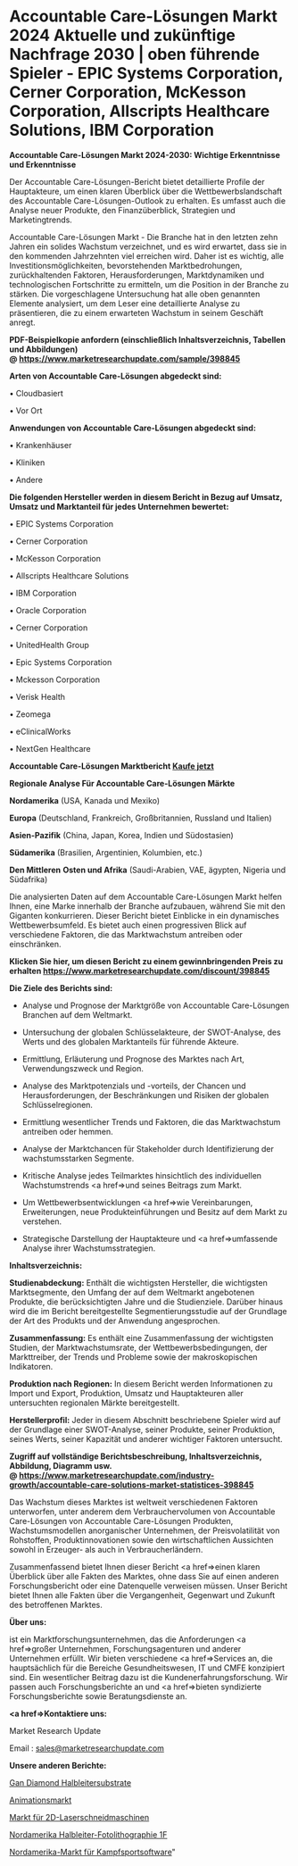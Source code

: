 # Accountable Care-Lösungen Markt 2024 Aktuelle und zukünftige Nachfrage 2030 | oben führende Spieler - EPIC Systems Corporation, Cerner Corporation, McKesson Corporation, Allscripts Healthcare Solutions, IBM Corporation

<strong>Accountable Care-Lösungen Markt 2024-2030: Wichtige Erkenntnisse und Erkenntnisse</strong>

Der Accountable Care-Lösungen-Bericht bietet detaillierte Profile der Hauptakteure, um einen klaren Überblick über die Wettbewerbslandschaft des Accountable Care-Lösungen-Outlook zu erhalten. Es umfasst auch die Analyse neuer Produkte, den Finanzüberblick, Strategien und Marketingtrends.

Accountable Care-Lösungen Markt - Die Branche hat in den letzten zehn Jahren ein solides Wachstum verzeichnet, und es wird erwartet, dass sie in den kommenden Jahrzehnten viel erreichen wird. Daher ist es wichtig, alle Investitionsmöglichkeiten, bevorstehenden Marktbedrohungen, zurückhaltenden Faktoren, Herausforderungen, Marktdynamiken und technologischen Fortschritte zu ermitteln, um die Position in der Branche zu stärken. Die vorgeschlagene Untersuchung hat alle oben genannten Elemente analysiert, um dem Leser eine detaillierte Analyse zu präsentieren, die zu einem erwarteten Wachstum in seinem Geschäft anregt.

<strong><b>PDF-Beispielkopie anfordern (einschließlich Inhaltsverzeichnis, Tabellen und Abbildungen) @ </b></strong><strong><a href=https://www.marketresearchupdate.com/sample/398845><strong>https://www.marketresearchupdate.com/sample/398845</u></a></strong></strong>

<strong>Arten von Accountable Care-Lösungen abgedeckt sind:</strong>

• Cloudbasiert

• Vor Ort

<strong>Anwendungen von Accountable Care-Lösungen abgedeckt sind:</strong>

• Krankenhäuser

• Kliniken

• Andere

<strong>Die folgenden Hersteller werden in diesem Bericht in Bezug auf Umsatz, Umsatz und Marktanteil für jedes Unternehmen bewertet:</strong>

• EPIC Systems Corporation

• Cerner Corporation

• McKesson Corporation

• Allscripts Healthcare Solutions

• IBM Corporation

• Oracle Corporation

• Cerner Corporation

• UnitedHealth Group

• Epic Systems Corporation

• Mckesson Corporation

• Verisk Health

• Zeomega

• eClinicalWorks

• NextGen Healthcare

<strong>Accountable Care-Lösungen Marktbericht <a href=https://www.marketresearchupdate.com/buynow/398845>Kaufe jetzt</a></strong>

<strong>Regionale Analyse Für Accountable Care-Lösungen Märkte</strong>

<strong>Nordamerika</strong> (USA, Kanada und Mexiko)

<strong>Europa</strong> (Deutschland, Frankreich, Großbritannien, Russland und Italien)

<strong>Asien-Pazifik</strong> (China, Japan, Korea, Indien und Südostasien)

<strong>Südamerika</strong> (Brasilien, Argentinien, Kolumbien, etc.)

<strong>Den Mittleren</strong> <strong>Osten und Afrika</strong> (Saudi-Arabien, VAE, ägypten, Nigeria und Südafrika)

Die analysierten Daten auf dem Accountable Care-Lösungen Markt helfen Ihnen, eine Marke innerhalb der Branche aufzubauen, während Sie mit den Giganten konkurrieren. Dieser Bericht bietet Einblicke in ein dynamisches Wettbewerbsumfeld. Es bietet auch einen progressiven Blick auf verschiedene Faktoren, die das Marktwachstum antreiben oder einschränken.

<strong>Klicken Sie hier, um diesen Bericht zu einem gewinnbringenden Preis zu erhalten
</strong><strong><a href=https://www.marketresearchupdate.com/discount/398845>https://www.marketresearchupdate.com/discount/398845</b></u></strong></a>

<strong>Die Ziele des Berichts sind:</strong>

- Analyse und Prognose der Marktgröße von Accountable Care-Lösungen Branchen auf dem Weltmarkt.

- Untersuchung der globalen Schlüsselakteure, der SWOT-Analyse, des Werts und des globalen Marktanteils für führende Akteure.

- Ermittlung, Erläuterung und Prognose des Marktes nach Art, Verwendungszweck und Region.

- Analyse des Marktpotenzials und -vorteils, der Chancen und Herausforderungen, der Beschränkungen und Risiken der globalen Schlüsselregionen.

- Ermittlung wesentlicher Trends und Faktoren, die das Marktwachstum antreiben oder hemmen.

- Analyse der Marktchancen für Stakeholder durch Identifizierung der wachstumsstarken Segmente.

- Kritische Analyse jedes Teilmarktes hinsichtlich des individuellen Wachstumstrends <a href=>und</a> seines Beitrags zum Markt.

- Um Wettbewerbsentwicklungen <a href=>wie</a> Vereinbarungen, Erweiterungen, neue Produkteinführungen und Besitz auf dem Markt zu verstehen.

- Strategische Darstellung der Hauptakteure und <a href=>umfas</a>sende Analyse ihrer Wachstumsstrategien.

<strong>Inhaltsverzeichnis:</strong>

<strong>Studienabdeckung:</strong> Enthält die wichtigsten Hersteller, die wichtigsten Marktsegmente, den Umfang der auf dem Weltmarkt angebotenen Produkte, die berücksichtigten Jahre und die Studienziele. Darüber hinaus wird die im Bericht bereitgestellte Segmentierungsstudie auf der Grundlage der Art des Produkts und der Anwendung angesprochen.

<strong>Zusammenfassung:</strong> Es enthält eine Zusammenfassung der wichtigsten Studien, der Marktwachstumsrate, der Wettbewerbsbedingungen, der Markttreiber, der Trends und Probleme sowie der makroskopischen Indikatoren.

<strong>Produktion nach Regionen:</strong> In diesem Bericht werden Informationen zu Import und Export, Produktion, Umsatz und Hauptakteuren aller untersuchten regionalen Märkte bereitgestellt.

<strong>Herstellerprofil:</strong> Jeder in diesem Abschnitt beschriebene Spieler wird auf der Grundlage einer SWOT-Analyse, seiner Produkte, seiner Produktion, seines Werts, seiner Kapazität und anderer wichtiger Faktoren untersucht.

<strong><b>Zugriff auf vollständige Berichtsbeschreibung, Inhaltsverzeichnis, Abbildung, Diagramm usw. @ </b></strong><strong><a href=https://www.marketresearchupdate.com/industry-growth/accountable-care-solutions-market-statistices-398845>https://www.marketresearchupdate.com/industry-growth/accountable-care-solutions-market-statistices-398845</a></strong>

Das Wachstum dieses Marktes ist weltweit verschiedenen Faktoren unterworfen, unter anderem dem Verbrauchervolumen von Accountable Care-Lösungen von Accountable Care-Lösungen Produkten, Wachstumsmodellen anorganischer Unternehmen, der Preisvolatilität von Rohstoffen, Produktinnovationen sowie den wirtschaftlichen Aussichten sowohl in Erzeuger- als auch in Verbraucherländern.

Zusammenfassend bietet Ihnen dieser Bericht <a href=>einen</a> klaren Überblick über alle Fakten des Marktes, ohne dass Sie auf einen anderen Forschungsbericht oder eine Datenquelle verweisen müssen. Unser Bericht bietet Ihnen alle Fakten über die Vergangenheit, Gegenwart und Zukunft des betroffenen Marktes.

<strong>Über uns:</strong>

 ist ein Marktforschungsunternehmen, das die Anforderungen <a href=>großer</a> Unternehmen, Forschungsagenturen und anderer Unternehmen erfüllt. Wir bieten verschiedene <a href=>Services</a> an, die hauptsächlich für die Bereiche Gesundheitswesen, IT und CMFE konzipiert sind. Ein wesentlicher Beitrag dazu ist die Kundenerfahrungsforschung. Wir passen auch Forschungsberichte an und <a href=>bieten</a> syndizierte Forschungsberichte sowie Beratungsdienste an.

<strong><a href=>Kontaktiere uns:</a></strong>

Market Research Update

Email : sales@marketresearchupdate.com

<strong>Unsere anderen Berichte:</strong>

<a href=https://www.linkedin.com/pulse/gan-diamond-semiconductor-substrates>Gan Diamond Halbleitersubstrate</a>

<a href=https://www.linkedin.com/pulse/animation-market-future-scope-demands-projected>Animationsmarkt</a>

<a href=https://www.linkedin.com/pulse/2d-laser-cutting-machines-market-outlooks-2023>Markt für 2D-Laserschneidmaschinen</a>

<a href=https://www.linkedin.com/pulse/north-america-semiconductor-photolithography-1f>Nordamerika Halbleiter-Fotolithographie 1F</a>

<a href=https://www.linkedin.com/pulse/north-america-martial-arts-software-market>Nordamerika-Markt für Kampfsportsoftware</a>"
